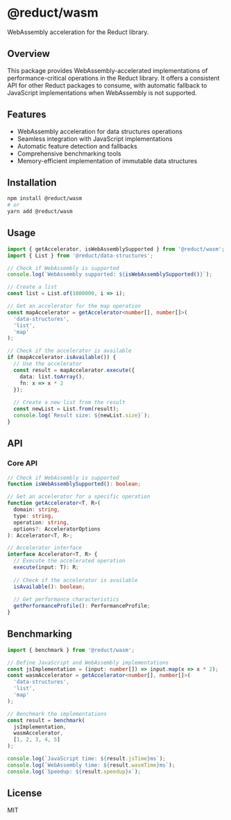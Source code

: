 # @reduct/wasm

WebAssembly acceleration for the Reduct library.

## Overview

This package provides WebAssembly-accelerated implementations of performance-critical operations in the Reduct library. It offers a consistent API for other Reduct packages to consume, with automatic fallback to JavaScript implementations when WebAssembly is not supported.

## Features

- WebAssembly acceleration for data structures operations
- Seamless integration with JavaScript implementations
- Automatic feature detection and fallbacks
- Comprehensive benchmarking tools
- Memory-efficient implementation of immutable data structures

## Installation

```bash
npm install @reduct/wasm
# or
yarn add @reduct/wasm
```

## Usage

```typescript
import { getAccelerator, isWebAssemblySupported } from '@reduct/wasm';
import { List } from '@reduct/data-structures';

// Check if WebAssembly is supported
console.log(`WebAssembly supported: ${isWebAssemblySupported()}`);

// Create a list
const list = List.of(1000000, i => i);

// Get an accelerator for the map operation
const mapAccelerator = getAccelerator<number[], number[]>(
  'data-structures',
  'list',
  'map'
);

// Check if the accelerator is available
if (mapAccelerator.isAvailable()) {
  // Use the accelerator
  const result = mapAccelerator.execute({
    data: list.toArray(),
    fn: x => x * 2
  });
  
  // Create a new list from the result
  const newList = List.from(result);
  console.log(`Result size: ${newList.size}`);
}
```

## API

### Core API

```typescript
// Check if WebAssembly is supported
function isWebAssemblySupported(): boolean;

// Get an accelerator for a specific operation
function getAccelerator<T, R>(
  domain: string,
  type: string,
  operation: string,
  options?: AcceleratorOptions
): Accelerator<T, R>;

// Accelerator interface
interface Accelerator<T, R> {
  // Execute the accelerated operation
  execute(input: T): R;
  
  // Check if the accelerator is available
  isAvailable(): boolean;
  
  // Get performance characteristics
  getPerformanceProfile(): PerformanceProfile;
}
```

## Benchmarking

```typescript
import { benchmark } from '@reduct/wasm';

// Define JavaScript and WebAssembly implementations
const jsImplementation = (input: number[]) => input.map(x => x * 2);
const wasmAccelerator = getAccelerator<number[], number[]>(
  'data-structures',
  'list',
  'map'
);

// Benchmark the implementations
const result = benchmark(
  jsImplementation,
  wasmAccelerator,
  [1, 2, 3, 4, 5]
);

console.log(`JavaScript time: ${result.jsTime}ms`);
console.log(`WebAssembly time: ${result.wasmTime}ms`);
console.log(`Speedup: ${result.speedup}x`);
```

## License

MIT
